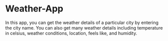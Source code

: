 # Weather-App
In this app, you can get the weather details of a particular city by entering the city name. You can also get  many weather details including temperature in celsius, weather conditions, location, feels like, and humidity.
